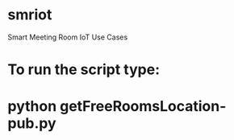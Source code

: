 # smriot
Smart Meeting Room IoT Use Cases

# To run the script type:
# python getFreeRoomsLocation-pub.py